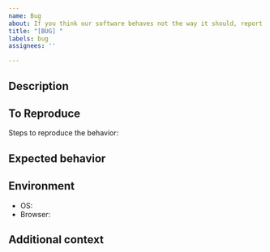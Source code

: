 ```yaml
---
name: Bug
about: If you think our software behaves not the way it should, report a bug
title: "[BUG] "
labels: bug
assignees: ''

---
```


<!--
Note: Please search to see if an issue already exists for the bug you encountered.
-->

## Description

<!--
A clear and concise description of what the bug is.
-->

## To Reproduce

Steps to reproduce the behavior:
<!--
1. Go to '...'
2. Click on '....'
3. Scroll down to '....'
4. See error
-->

## Expected behavior

<!--
A clear and concise description of what you expected to happen.
-->

## Environment

- OS:
- Browser:

## Additional context

<!--
Add any other context about the problem here.
-->
